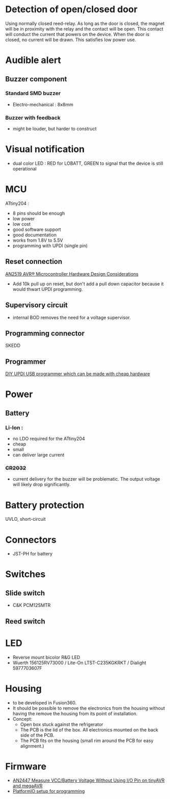 # Detection of open/closed door
Using normally closed reed-relay.  As long as the door is closed, the magnet will be in proximity with the relay and the contact will be open.
This contact will conduct the current that powers on the device.  When the door is closed, no current will be drawn.  This satisfies low power use.

# Audible alert
## Buzzer component
### Standard SMD buzzer
* Electro-mechanical : 8x8mm

### Buzzer with feedback
* might be louder, but harder to construct

# Visual notification
* dual color LED : RED for LOBATT, GREEN to signal that the device is still operational

# MCU

ATtiny204 : 
* 8 pins should be enough
* low power
* low cost
* good software support
* good documentation
* works from 1.8V to 5.5V
* programming with UPDI (single pin)

## Reset connection
[AN2519 AVR® Microcontroller Hardware Design Considerations](https://ww1.microchip.com/downloads/en/Appnotes/AN2519-AVR-Microcontroller-Hardware-Design-Considerations-00002519B.pdf)
* Add 10k pull up on reset, but don't add a pull down capacitor because it would thwart UPDI programming.

## Supervisory circuit
* internal BOD removes the need for a voltage supervisor.

## Programming connector
SKEDD

## Programmer
[DIY UPDI USB programmer which can be made with cheap hardware](https://daumemo.com/diy-updi-usb-programmer-which-can-be-made-with-cheap-hardware/)

# Power 
## Battery
### Li-Ion : 
* no LDO required for the ATtiny204
* cheap
* small
* can deliver large current

### ~~CR2032~~
* current delivery for the buzzer will be problematic.  The output voltage will likely drop significantly.

# Battery protection
UVLO, short-circuit

# Connectors
* JST-PH for battery

# Switches
## Slide switch
* C&K PCM12SMTR

## Reed switch

# LED
* Reverse mount bicolor R&G LED
* Wuerth 156125RV73000 / Lite-On LTST-C235KGKRKT / Dialight 5977703607F

# Housing
* to be developed in Fusion360.
* It should be possible to remove the electronics from the housing without having the remove the housing from its point of installation.
* Concept:
  * Open box stuck against the refrigerator
  * The PCB is the lid of the box.  All electronics mounted on the back side of the PCB.
  * The PCB fits on the housing (small rim around the PCB for easy alignment.)

# Firmware
* [AN2447 Measure VCC/Battery Voltage Without Using I/O Pin on tinyAVR and megaAVR](https://ww1.microchip.com/downloads/en/Appnotes/00002447A.pdf)
* [PlatformIO setup for programming](https://github.com/LieBtrau/urban-edc-flashlight/tree/main/firmware/urban-edc-flashlight)